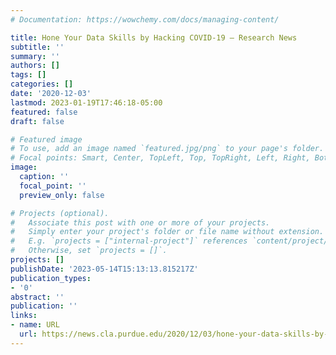 ```yaml
---
# Documentation: https://wowchemy.com/docs/managing-content/

title: Hone Your Data Skills by Hacking COVID-19 – Research News
subtitle: ''
summary: ''
authors: []
tags: []
categories: []
date: '2020-12-03'
lastmod: 2023-01-19T17:46:18-05:00
featured: false
draft: false

# Featured image
# To use, add an image named `featured.jpg/png` to your page's folder.
# Focal points: Smart, Center, TopLeft, Top, TopRight, Left, Right, BottomLeft, Bottom, BottomRight.
image:
  caption: ''
  focal_point: ''
  preview_only: false

# Projects (optional).
#   Associate this post with one or more of your projects.
#   Simply enter your project's folder or file name without extension.
#   E.g. `projects = ["internal-project"]` references `content/project/deep-learning/index.md`.
#   Otherwise, set `projects = []`.
projects: []
publishDate: '2023-05-14T15:13:13.815217Z'
publication_types:
- '0'
abstract: ''
publication: ''
links:
- name: URL
  url: https://news.cla.purdue.edu/2020/12/03/hone-your-data-skills-by-hacking-covid-19/
---
```

